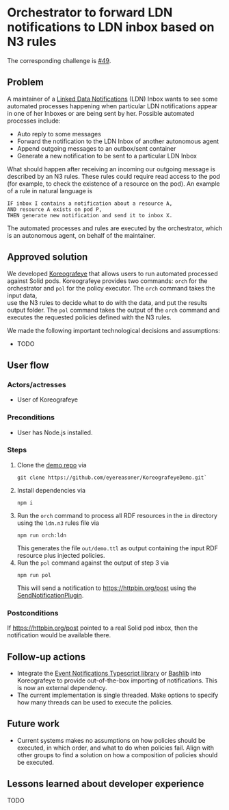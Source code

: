 <!--
Fill in the WebIDs of the people below.
Leave this in comments!
It's possible to have multiple people per role.

Challenge/scenario creator:
  - https://patrickhochstenbach.net/profile/card#me
Solution creator:
  - https://patrickhochstenbach.net/profile/card#me
Report writer:
  - https://pieterheyvaert.com/#me
-->

# Orchestrator to forward LDN notifications to LDN inbox based on N3 rules

The corresponding challenge is [#49](https://github.com/SolidLabResearch/Challenges/issues/49).

## Problem

A maintainer of a [Linked Data Notifications](https://www.w3.org/TR/ldn/) (LDN) Inbox wants to 
see some automated processes happening 
when particular LDN notifications appear in one of her Inboxes or are being sent by her.
Possible automated processes include:

- Auto reply to some messages
- Forward the notification to the LDN Inbox of another autonomous agent
- Append outgoing messages to an outbox/sent container
- Generate a new notification to be sent to a particular LDN Inbox

What should happen after receiving an incoming our outgoing message is described by an N3 rules. 
These rules could require read access to the pod (for example, to check the existence of a resource on the pod). 
An example of a rule in natural language is

```
IF inbox I contains a notification about a resource A, 
AND resource A exists on pod P, 
THEN generate new notification and send it to inbox X.
```

The automated processes and rules are executed by the orchestrator, which is an autonomous agent, on behalf of the maintainer.

## Approved solution

We developed [Koreografeye](https://github.com/eyereasoner/Koreografeye) that allows users to
run automated processed against Solid pods.
Koreografeye provides two commands: `orch` for the orchestrator and 
`pol` for the policy executor.
The `orch` command takes the input data,  
use the N3 rules to decide what to do with the data, and
put the results output folder.
The `pol` command takes the output of the `orch` command and 
executes the requested policies defined with the N3 rules.

<!--
Provide a list of important technical decisions and assumptions.
-->
We made the following important technological decisions and assumptions:
- TODO

## User flow

<!--
Describe a concrete user flow with the approved solution.
Complete the following sections:
-->

### Actors/actresses

- User of Koreografeye

### Preconditions

- User has Node.js installed.

### Steps

1. Clone the [demo repo](https://github.com/eyereasoner/KoreografeyeDemo) via 
    ```shell
    git clone https://github.com/eyereasoner/KoreografeyeDemo.git`
   ```
2. Install dependencies via 
   ```shell
   npm i
   ```
3. Run the `orch` command to process all RDF resources in the `in` directory using the `ldn.n3` rules file via
   ```shell
   npm run orch:ldn
   ```
   This generates the file `out/demo.ttl` as output containing the input RDF resource plus injected policies.
4. Run the `pol` command against the output of step 3 via 
   ```shell
   npm run pol
   ```
   This will send a notification to https://httpbin.org/post 
   using the [SendNotificationPlugin](https://github.com/eyereasoner/Koreografeye/blob/main/src/policy/plugin/SendNotificationPlugin.ts).

### Postconditions

If https://httpbin.org/post pointed to a real Solid pod inbox, 
then the notification would be available there.

## Follow-up actions
<!--
List all concrete follow-up actions that someone has to do.
For example, adding helper code from the solution to Comunica.
-->

- Integrate the [Event Notifications Typescript library](https://github.com/ErfgoedPod/evno) or 
[Bashlib](https://github.com/SolidLabResearch/Bashlib/) into Koreografeye to 
provide out-of-the-box importing of notifications. 
This is now an external dependency.
- The current implementation is single threaded. 
Make options to specify how many threads can be used to execute the policies.

## Future work
<!--
List ideas for future work.
These ideas don't have to be concrete.
You can create a new challenge/scenario for each idea.
-->

- Current systems makes no assumptions on how policies should be executed, in which order, and what to do when policies fail. 
Align with other groups to find a solution on how a composition of policies should be executed.

## Lessons learned about developer experience
<!--
List all lessons learned about your experience as a Solid developer:
issues you encountered, tasks that could be automated or could be made easier and so on.
-->

TODO
